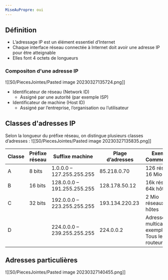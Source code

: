 ```yaml
---
MiseAuPropre: oui
---
```


## Définition
- L’adressage IP est un élément essentiel d’Internet
- Chaque interface réseau connectée à Internet doit avoir une adresse IP pour être atteignable
- Elles font 4 octets de longueurs

### Compositon d'une adresse IP
![[S0/PiecesJointes/Pasted image 20230327135724.png]]
- Identificateur de réseau (Network ID)
	- Assigné par une autorité (par exemple ISP)
- Identificateur de machine (Host ID)
	- Assigné par l’entreprise, l’organisation ou l’utilisateur

## Classes d'adresses IP
Selon la longueur du préfixe réseau, on distingue plusieurs classes d’adresses : 
![[S0/PiecesJointes/Pasted image 20230327135835.png]]

| Classe | Préfixe réseau | Suffixe machine | Plage d’adresses | Exemple Commentaire |
| ------- | ------- | ------- | ------- | ------- |
| A | 8 bits | 1.0.0.0 – 127.255.255.255 | 85.218.0.70 | 126 réseaux, 16 Mio hôtes |
| B | 16 bits | 128.0.0.0 – 191.255.255.255 | 128.178.50.12 | 16k réseaux, 64k hôtes |
| C | 32 bits | 192.0.0.0 – 223.255.255.255 | 193.134.220.23 | 2 Mio réseaux, 254 hôtes |
| D |  | 224.0.0.0 – 239.255.255.255 | 224.0.0.2 | Adresses multicast, par exemple « Tous les routeurs » |

## Adresses particulières
![[S0/PiecesJointes/Pasted image 20230327140455.png]]
